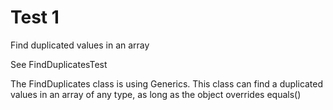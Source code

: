 # Test 1

Find duplicated values in an array

See FindDuplicatesTest

The FindDuplicates class is using Generics.
This class can find a duplicated values in an  array of any type, as long as the object overrides equals() 